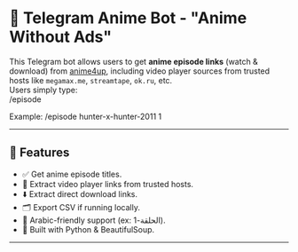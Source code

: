 # 🤖 Telegram Anime Bot - "Anime Without Ads"

This Telegram bot allows users to get **anime episode links** (watch & download) from [anime4up](https://anime4up.rest), including video player sources from trusted hosts like `megamax.me`, `streamtape`, `ok.ru`, etc.  
Users simply type:  
/episode <anime-name> <episode-number>

Example:
/episode hunter-x-hunter-2011 1


---

## 🚀 Features

- ✅ Get anime episode titles.
- 🎥 Extract video player links from trusted hosts.
- ⬇️ Extract direct download links.
- 🗂 Export CSV if running locally.
- 🧠 Arabic-friendly support (ex: الحلقة-1).
- 🧵 Built with Python & BeautifulSoup.

---

